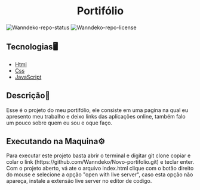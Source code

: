 <h1 align=center>Portifólio</h1>

![Wanndeko-repo-status](https://img.shields.io/badge/Status-Finished-lightgrey?style=for-the-badge&logo=headspace&logoColor=green&color=lightgrey)
![Wanndeko-repo-license](https://img.shields.io/github/license/Luk4x/iManager-json-server?style=for-the-badge&logo=unlicense&logoColor=lightgrey)

<h2>Tecnologias🖥️</h2>
<ul>
<li><a href=https://developer.mozilla.org/en-US/docs/Web/HTML>Html</a></li>
<li><a href=https://developer.mozilla.org/pt-BR/docs/Learn/Getting_started_with_the_web/CSS_basics/>Css</a></li>
<li><a href=https://developer.mozilla.org/pt-BR/docs/web/javascript/guide/introduction>JavaScript</a></li>
</ul>

<h2>Descrição📃</h2>
<p>Esse é o projeto do meu portifólio, ele consiste em uma pagina na qual eu apresento meu trabalho e deixo links das aplicações online,
  também falo um pouco sobre quem eu sou e oque faço.</p>

<h2>Executando na Maquina⚙️</h2>
<p>Para executar este projeto basta abrir o terminal e digitar git clone copiar e colar o link (https://github.com/Wanndeko/Novo-portifolio.git) e teclar enter. Com o projeto aberto,
vá ate o arquivo index.html clique com o botão direito do mouse e selecione a opção "open with live server", caso esta opção não apareça, instale a extensão live server no editor de codigo.</p>
